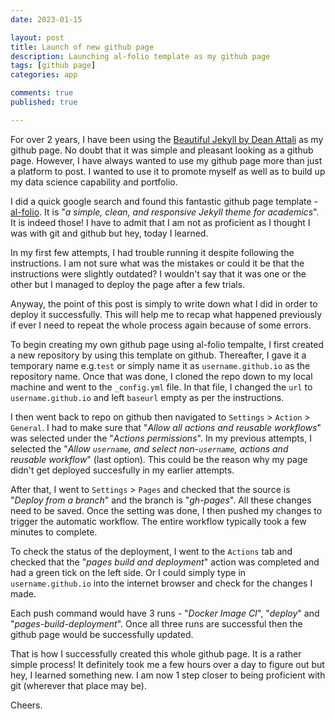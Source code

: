 ```yaml
---
date: 2023-01-15

layout: post
title: Launch of new github page
description: Launching al-folio template as my github page
tags: [github page]
categories: app

comments: true
published: true

---
```


For over 2 years, I have been using the [Beautiful Jekyll by Dean Attali](https://github.com/daattali/beautiful-jekyll) as my github page. No doubt that it was simple and pleasant looking as a github page. However, I have always wanted to use my github page more than just a platform to post. I wanted to use it to promote myself as well as to build up my data science capability and portfolio.

I did a quick google search and found this fantastic github page template - [al-folio](https://github.com/alshedivat/al-folio). It is "_a simple, clean, and responsive Jekyll theme for academics_". It is indeed those! I have to admit that I am not as proficient as I thought I was with git and github but hey, today I learned. 

In my first few attempts, I had trouble running it despite following the instructions. I am not sure what was the mistakes or could it be that the instructions were slightly outdated? I wouldn't say that it was one or the other but I managed to deploy the page after a few trials. 

Anyway, the point of this post is simply to write down what I did in order to deploy it successfully. This will help me to recap what happened previously if ever I need to repeat the whole process again because of some errors.

To begin creating my own github page using al-folio tempalte, I first created a new repository by using this template on github. Thereafter, I gave it a temporary name e.g.`test` or simply name it as `username.github.io` as the repository name. Once that was done, I cloned the repo down to my local machine and went to the `_config.yml` file. In that file, I changed the `url` to `username.github.io` and left `baseurl` empty as per the instructions.

I then went back to repo on github then navigated to `Settings` > `Action` > `General`. I had to make sure that "_Allow all actions and reusable workflows_" was selected under the "_Actions permissions_". In my previous attempts, I selected the "_Allow `username`, and select non-`username`, actions and reusable workflow_" (last option). This could be the reason why my page didn't get deployed succesfully in my earlier attempts. 

After that, I went to `Settings` > `Pages` and checked that the source is "_Deploy from a branch_" and the branch is "_gh-pages_". All these changes need to be saved. Once the setting was done, I then pushed my changes to trigger the automatic workflow. The entire workflow typically took a few minutes to complete.

To check the status of the deployment, I went to the `Actions` tab and checked that the "_pages build and deployment_" action was completed and had a green tick on the left side. Or I could simply type in `username.github.io` into the internet browser and check for the changes I made. 

Each push command would have 3 runs - "_Docker Image CI_", "_deploy_" and "_pages-build-deployment_". Once all three runs are successful then the github page would be successfully updated. 

That is how I successfully created this whole github page. It is a rather simple process! It definitely took me a few hours over a day to figure out but hey, I learned something new. I am now 1 step closer to being proficient with git (wherever that place may be).

Cheers.